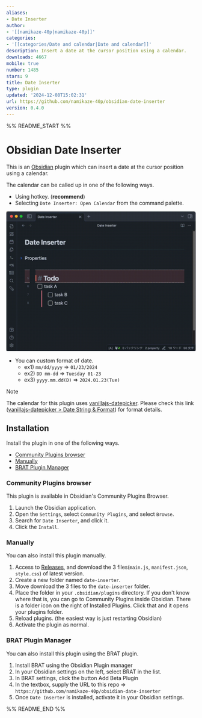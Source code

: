 ```yaml
---
aliases:
- Date Inserter
author:
- '[[namikaze-40p|namikaze-40p]]'
categories:
- '[[categories/Date and calendar|Date and calendar]]'
description: Insert a date at the cursor position using a calendar.
downloads: 4667
mobile: true
number: 1485
stars: 9
title: Date Inserter
type: plugin
updated: '2024-12-08T15:02:31'
url: https://github.com/namikaze-40p/obsidian-date-inserter
version: 0.4.0
---
```


%% README_START %%

# Obsidian Date Inserter

This is an [Obsidian](https://obsidian.md/) plugin which can insert a date at the cursor position using a calendar.

The calendar can be called up in one of the following ways.

- Using hotkey. (**recommend**)
- Selecting `Date Inserter: Open Calendar` from the command palette.

![demo](https://raw.githubusercontent.com/namikaze-40p/obsidian-date-inserter/main/demo/insert-date.gif)

- You can custom format of date.
  - ex1) `mm/dd/yyyy` => `01/23/2024`
  - ex2) `DD mm-dd` => `Tuesday 01-23`
  - ex3) `yyyy.mm.dd(D)` => `2024.01.23(Tue)`

> [!NOTE]
> The calendar for this plugin uses [vanillajs-datepicker](https://mymth.github.io/vanillajs-datepicker/#/). Please check this link ([vanillajs-datepicker > Date String & Format](https://mymth.github.io/vanillajs-datepicker/#/date-string+format)) for format details.

## Installation

Install the plugin in one of the following ways.

- [Community Plugins browser](#community-plugins-browser)
- [Manually](#manually)
- [BRAT Plugin Manager](#brat-plugin-manager)

### Community Plugins browser

This plugin is available in Obsidian's Community Plugins Browser.

1. Launch the Obsidian application.
1. Open the `Settings`, select `Community Plugins`, and select `Browse`.
1. Search for `Date Inserter`, and click it.
1. Click the `Install`.

### Manually

You can also install this plugin manually.

1. Access to [Releases](https://github.com/namikaze-40p/obsidian-date-inserter/releases), and download the 3 files(`main.js`, `manifest.json`, `style.css`) of latest version.
1. Create a new folder named `date-inserter`.
1. Move download the 3 files to the `date-inserter` folder.
1. Place the folder in your `.obsidian/plugins` directory. If you don't know where that is, you can go to Community Plugins inside Obsidian. There is a folder icon on the right of Installed Plugins. Click that and it opens your plugins folder.
1. Reload plugins. (the easiest way is just restarting Obsidian)
1. Activate the plugin as normal.

### BRAT Plugin Manager

You can also install this plugin using the BRAT plugin.

1. Install BRAT using the Obsidian Plugin manager
1. In your Obsidian settings on the left, select BRAT in the list.
1. In BRAT settings, click the button Add Beta Plugin
1. In the textbox, supply the URL to this repo => `https://github.com/namikaze-40p/obsidian-date-inserter`
1. Once `Date Inserter` is installed, activate it in your Obsidian settings.


%% README_END %%